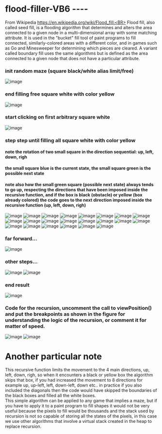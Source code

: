 # flood-filler-VB6 ----
From Wikipedia https://en.wikipedia.org/wiki/Flood_fill:<BR>
Flood fill, also called seed fill, is a flooding algorithm that determines and alters the area connected to a given node in a multi-dimensional array with some matching attribute. It is used in the "bucket" fill tool of paint programs to fill connected, similarly-colored areas with a different color, and in games such as Go and Minesweeper for determining which pieces are cleared. A variant called boundary fill uses the same algorithms but is defined as the area connected to a given node that does not have a particular attribute.
<BR>
### init random maze (square black/white alias limit/free)
![image](https://raw.githubusercontent.com/davidechiappetta/Recursive-flood-fill-with-4-directions-VB6/main/img/flood%20fill%20maze%20start.png)
### end filling free square white with color yellow
![image](https://raw.githubusercontent.com/davidechiappetta/Recursive-flood-fill-with-4-directions-VB6/main/img/flood%20fill%20maze%20end.png)
### start clicking on first arbitrary square white
![image](https://raw.githubusercontent.com/davidechiappetta/Recursive-flood-fill-with-4-directions-VB6/main/img/1.png)
### step step until filling all square white with color yellow
#### note the rotation of two small square in the direction sequential: up, left, down, righ
#### the small square blue is the current state, the small square green is the possible next state
#### note also how the small green square (possible next state) always tends to go up, respecting the directions that have been imposed inside the recursive function, and if the box is black (obstacle) or yellow (box already colored) the code goes to the next direction imposed inside the recursive function (up, left, down, righ)
![image](https://raw.githubusercontent.com/davidechiappetta/Recursive-flood-fill-with-4-directions-VB6/main/img/2.png)
![image](https://raw.githubusercontent.com/davidechiappetta/Recursive-flood-fill-with-4-directions-VB6/main/img/3.png)
![image](https://raw.githubusercontent.com/davidechiappetta/Recursive-flood-fill-with-4-directions-VB6/main/img/4.png)
![image](https://raw.githubusercontent.com/davidechiappetta/Recursive-flood-fill-with-4-directions-VB6/main/img/5.png)
![image](https://raw.githubusercontent.com/davidechiappetta/Recursive-flood-fill-with-4-directions-VB6/main/img/6.png)
![image](https://raw.githubusercontent.com/davidechiappetta/Recursive-flood-fill-with-4-directions-VB6/main/img/7.png)
![image](https://raw.githubusercontent.com/davidechiappetta/Recursive-flood-fill-with-4-directions-VB6/main/img/8.png)
![image](https://raw.githubusercontent.com/davidechiappetta/Recursive-flood-fill-with-4-directions-VB6/main/img/9.png)
![image](https://raw.githubusercontent.com/davidechiappetta/Recursive-flood-fill-with-4-directions-VB6/main/img/10.png)
![image](https://raw.githubusercontent.com/davidechiappetta/Recursive-flood-fill-with-4-directions-VB6/main/img/11.png)
![image](https://raw.githubusercontent.com/davidechiappetta/Recursive-flood-fill-with-4-directions-VB6/main/img/12.png)
![image](https://raw.githubusercontent.com/davidechiappetta/Recursive-flood-fill-with-4-directions-VB6/main/img/13.png)
![image](https://raw.githubusercontent.com/davidechiappetta/Recursive-flood-fill-with-4-directions-VB6/main/img/14.png)
![image](https://raw.githubusercontent.com/davidechiappetta/Recursive-flood-fill-with-4-directions-VB6/main/img/15.png)
![image](https://raw.githubusercontent.com/davidechiappetta/Recursive-flood-fill-with-4-directions-VB6/main/img/17.png)
![image](https://raw.githubusercontent.com/davidechiappetta/Recursive-flood-fill-with-4-directions-VB6/main/img/18.png)
![image](https://raw.githubusercontent.com/davidechiappetta/Recursive-flood-fill-with-4-directions-VB6/main/img/19.png)
![image](https://raw.githubusercontent.com/davidechiappetta/Recursive-flood-fill-with-4-directions-VB6/main/img/20.png)
![image](https://raw.githubusercontent.com/davidechiappetta/Recursive-flood-fill-with-4-directions-VB6/main/img/21.png)
![image](https://raw.githubusercontent.com/davidechiappetta/Recursive-flood-fill-with-4-directions-VB6/main/img/22.png)
![image](https://raw.githubusercontent.com/davidechiappetta/Recursive-flood-fill-with-4-directions-VB6/main/img/23.png)
![image](https://raw.githubusercontent.com/davidechiappetta/Recursive-flood-fill-with-4-directions-VB6/main/img/24.png)
### far forward...
![image](https://raw.githubusercontent.com/davidechiappetta/Recursive-flood-fill-with-4-directions-VB6/main/img/25.png)
### other steps...
![image](https://raw.githubusercontent.com/davidechiappetta/Recursive-flood-fill-with-4-directions-VB6/main/img/26.png)
![image](https://raw.githubusercontent.com/davidechiappetta/Recursive-flood-fill-with-4-directions-VB6/main/img/27.png)
### end result
![image](https://raw.githubusercontent.com/davidechiappetta/Recursive-flood-fill-with-4-directions-VB6/main/img/end.png)
<BR>
### Code for the recursion, uncomment the call to viewPosition() and put the breakpoints as shown in the figure for understanding the logic of the recursion, or comment it for matter of speed.
![image](https://raw.githubusercontent.com/davidechiappetta/Recursive-flood-fill-with-4-directions-VB6/main/img/code1.png)
![image](https://raw.githubusercontent.com/davidechiappetta/Recursive-flood-fill-with-4-directions-VB6/main/img/code2.png)

# Another particular note
This recursive function limits the movement to the 4 main directions, up, left, down, righ, so when it encounters a black or yellow box the algorithm skips that box, if you had increased the movement to 8 directions for example up, up-left, left, down-left, down etc.. in practice if you also included the diagonals then the code would have skipped the boundaries of the black boxes and filled all the white boxes.<BR>This simple algorithm can be applied to any game that implies a maze, but if you have to apply it to a paint program to fill shapes it would not be very useful because the pixels to fill would be thousands and the stack used by recursion is not so capable of storing all the states of the pixels, in this case we use other algorithms that involve a virtual stack created in the heap to replace recursion.